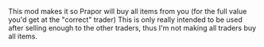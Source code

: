This mod makes it so Prapor will buy all items from you (for the full value you'd get at the "correct" trader)
This is only really intended to be used after selling enough to the other traders, thus I'm not making all traders buy all items.